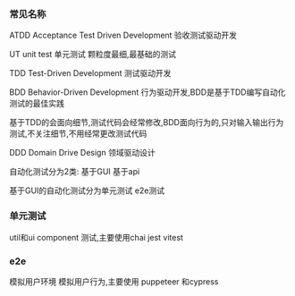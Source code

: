 ### 常见名称

ATDD  Acceptance Test Driven Development   验收测试驱动开发

UT   unit test  单元测试  颗粒度最细,最基础的测试

TDD   Test-Driven Development  测试驱动开发

BDD Behavior-Driven Development    行为驱动开发,BDD是基于TDD编写自动化测试的最佳实践

基于TDD的会面向细节,测试代码会经常修改,BDD面向行为的,只对输入输出行为测试,不关注细节,不用经常更改测试代码

DDD  Domain Drive Design 领域驱动设计





自动化测试分为2类:  基于GUI   基于api

基于GUI的自动化测试分为单元测试 e2e测试





### 单元测试

util和ui component 测试,主要使用chai jest  vitest









### e2e

模拟用户环境  模拟用户行为,主要使用 puppeteer 和cypress